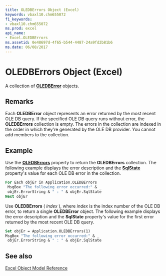 ```yaml
---
title: OLEDBErrors Object (Excel)
keywords: vbaxl10.chm655072
f1_keywords:
- vbaxl10.chm655072
ms.prod: excel
api_name:
- Excel.OLEDBErrors
ms.assetid: 0e48697d-4f65-b544-4487-24a9fd2b81b6
ms.date: 06/08/2017
---
```



# OLEDBErrors Object (Excel)

A collection of  **[OLEDBError](Excel.OLEDBError.md)** objects.


## Remarks

 Each **OLEDBError** object represents an error returned by the most recent OLE DB query. If the specified OLE DB query runs without error, the **OLEDBErrors** collection is empty. The errors in the collection are indexed in the order in which they're generated by the OLE DB provider. You cannot add members to the collection.


## Example

Use the  **[OLEDBErrors](Excel.Application.OLEDBErrors.md)** property to return the **OLEDBErrors** collection. The following example displays the error description and the **[SqlState](Excel.OLEDBError.SqlState.md)** property's value for each OLE DB error in the collection.


```vb
For Each objEr in Application.OLEDBErrors 
 MsgBox "The following error occurred:" & _ 
 objEr.ErrorString & " : " & objEr.SqlState 
Next objEr
```

Use  **OLEDBErrors** ( _index_ ), where _index_ is the index number of the OLE DB error, to return a single **OLEDBError** object. The following example displays the error description and the **SqlState** property's value for the first error returned by the most recent OLE DB query.




```vb
Set objEr = Application.OLEDBErrors(1) 
MsgBox "The following error occurred:" & _ 
 objEr.ErrorString & " : " & objEr.SqlState
```


## See also



[Excel Object Model Reference](overview/Excel/object-model.md)

